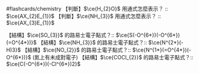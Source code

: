 #flashcards/chemistry 
【判斷】$\ce{H_{2}O}$ 用通式怎麼表示？ :: $\ce{AX_{2}E_{1}}$
【判斷】$\ce{NH_{3}}$ 用通式怎麼表示？ :: $\ce{AX_{3}E_{1}}$

【結構】$\ce{SO_{3}}$ 的路易士電子點式？:: $\ce{S(-O^{6*})(-O^{6*})(=O^{4*})}$
【結構】$\ce{NH_{3}}$ 的路易士電子點式？:: $\ce{N^{2*}(-H)3}$ 
【結構】$\ce{NO_{2}}$ 的路易士電子點式？:: $\ce{N^{1*}(=O^{4*})(-O^{6*})}$ (氮上有未成對電子)
【結構】$\ce{COCl_{2}}$ 的路易士電子點式？:: $\ce{C(-O^{6*})(-Cl^{6*})2}$